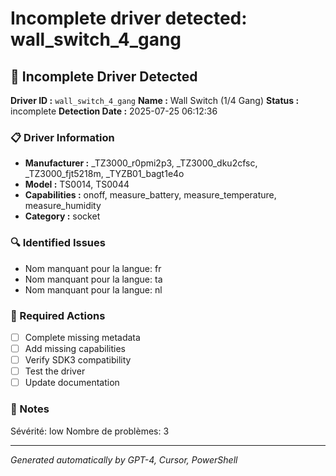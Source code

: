 # Incomplete driver detected: wall_switch_4_gang

## 🚨 Incomplete Driver Detected

**Driver ID :** `wall_switch_4_gang`
**Name :** Wall Switch (1/4 Gang)
**Status :** incomplete
**Detection Date :** 2025-07-25 06:12:36

### 📋 Driver Information
- **Manufacturer :** _TZ3000_r0pmi2p3, _TZ3000_dku2cfsc, _TZ3000_fjt5218m, _TYZB01_bagt1e4o
- **Model :** TS0014, TS0044
- **Capabilities :** onoff, measure_battery, measure_temperature, measure_humidity
- **Category :** socket

### 🔍 Identified Issues
- Nom manquant pour la langue: fr
- Nom manquant pour la langue: ta
- Nom manquant pour la langue: nl

### 🎯 Required Actions
- [ ] Complete missing metadata
- [ ] Add missing capabilities
- [ ] Verify SDK3 compatibility
- [ ] Test the driver
- [ ] Update documentation

### 📝 Notes
Sévérité: low
Nombre de problèmes: 3

---
*Generated automatically by GPT-4, Cursor, PowerShell*

